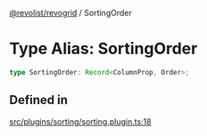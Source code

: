[@revolist/revogrid](README.md) / SortingOrder

# Type Alias: SortingOrder

```ts
type SortingOrder: Record<ColumnProp, Order>;
```

## Defined in

[src/plugins/sorting/sorting.plugin.ts:18](https://github.com/revolist/revogrid/blob/93797f94eaa9e63cf9af5b06a562d49fdbb8dcd2/src/plugins/sorting/sorting.plugin.ts#L18)
